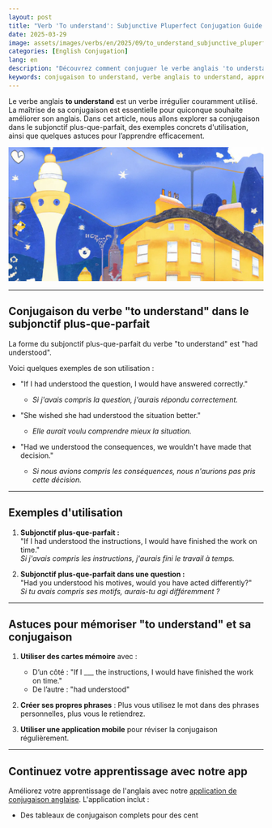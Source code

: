 ```yaml
---
layout: post 
title: "Verb 'To understand': Subjunctive Pluperfect Conjugation Guide for Beginners"
date: 2025-03-29
image: assets/images/verbs/en/2025/09/to_understand_subjunctive_pluperfect.webp
categories: [English Conjugation]
lang: en 
description: "Découvrez comment conjuguer le verbe anglais 'to understand' dans le subjonctif plus-que-parfait. Ce guide complet en français est idéal pour les débutants qui souhaitent apprendre à utiliser 'to understand' correctement avec des exemples, des expressions idiomatiques et des astuces pratiques."
keywords: conjugaison to understand, verbe anglais to understand, apprendre l'anglais, conjugaison anglaise pour débutants, expressions avec to understand, grammaire anglaise, verbe irrégulier to understand, conjuguer to understand en anglais, to understand subjunctive pluperfect
---
```


Le verbe anglais **to understand** est un verbe irrégulier couramment utilisé. La maîtrise de sa conjugaison est essentielle pour quiconque souhaite améliorer son anglais. Dans cet article, nous allons explorer sa conjugaison dans le subjonctif plus-que-parfait, des exemples concrets d'utilisation, ainsi que quelques astuces pour l’apprendre efficacement.

![To Understand Conjugation](/assets/images/verbs/2025/09/to_understand_subjunctive_pluperfect.webp)

---

## Conjugaison du verbe "to understand" dans le subjonctif plus-que-parfait

La forme du subjonctif plus-que-parfait du verbe "to understand" est "had understood". 

Voici quelques exemples de son utilisation :

- "If I had understood the question, I would have answered correctly."
  - _Si j'avais compris la question, j'aurais répondu correctement._

- "She wished she had understood the situation better."
  - _Elle aurait voulu comprendre mieux la situation._

- "Had we understood the consequences, we wouldn't have made that decision."
  - _Si nous avions compris les conséquences, nous n'aurions pas pris cette décision._

---

## Exemples d'utilisation

1. **Subjonctif plus-que-parfait :**  
   "If I had understood the instructions, I would have finished the work on time."  
   _Si j'avais compris les instructions, j'aurais fini le travail à temps._

2. **Subjonctif plus-que-parfait dans une question :**  
   "Had you understood his motives, would you have acted differently?"  
   _Si tu avais compris ses motifs, aurais-tu agi différemment ?_

---

## Astuces pour mémoriser "to understand" et sa conjugaison

1. **Utiliser des cartes mémoire** avec :  
   - D’un côté : "If I ___ the instructions, I would have finished the work on time."  
   - De l’autre : "had understood"

2. **Créer ses propres phrases** : Plus vous utilisez le mot dans des phrases personnelles, plus vous le retiendrez.

3. **Utiliser une application mobile** pour réviser la conjugaison régulièrement.

---

## Continuez votre apprentissage avec notre app

Améliorez votre apprentissage de l'anglais avec notre [application de conjugaison anglaise]({{site.appStore.en}}). L'application inclut :

- Des tableaux de conjugaison complets pour des cent